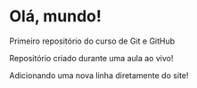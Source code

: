 # Olá, mundo!
 Primeiro repositório do curso de Git e GitHub

 Repositório criado durante uma aula ao vivo!

 Adicionando uma nova linha diretamente do site!
